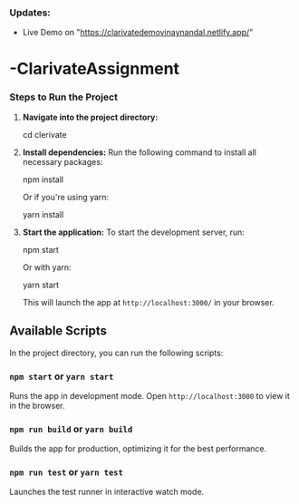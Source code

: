### Updates:
- Live Demo on "https://clarivatedemovinaynandal.netlify.app/" 

# -ClarivateAssignment
### Steps to Run the Project



1. **Navigate into the project directory:**
  
    cd clerivate


2. **Install dependencies:**
    Run the following command to install all necessary packages:
   
    npm install
  
    Or if you're using yarn:
   
    yarn install
   

3. **Start the application:**
    To start the development server, run:

    npm start
 
    Or with yarn:
   
    yarn start
 
    This will launch the app at `http://localhost:3000/` in your browser.

## Available Scripts

In the project directory, you can run the following scripts:

### `npm start` or `yarn start`
Runs the app in development mode. Open `http://localhost:3000` to view it in the browser.

### `npm run build` or `yarn build`
Builds the app for production, optimizing it for the best performance.

### `npm run test` or `yarn test`
Launches the test runner in interactive watch mode.


